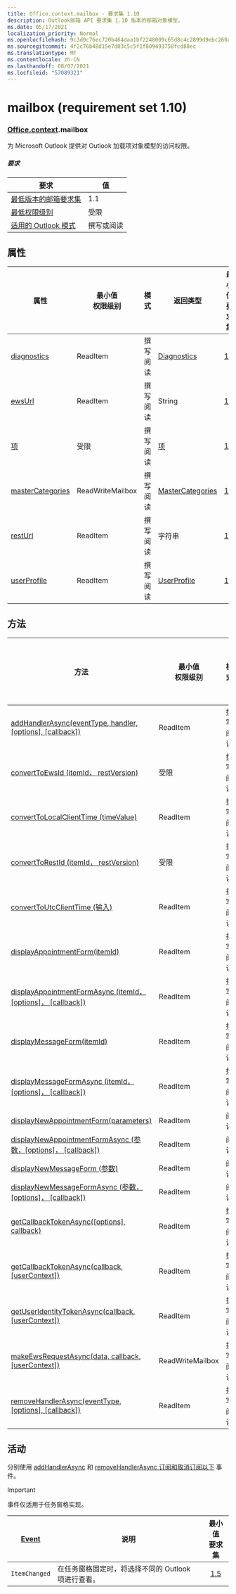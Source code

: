 ```yaml
---
title: Office.context.mailbox - 要求集 1.10
description: Outlook邮箱 API 要求集 1.10 版本的邮箱对象模型。
ms.date: 05/17/2021
localization_priority: Normal
ms.openlocfilehash: 9c3d0c76ec720b464daa1bf2248009c65d8c4c2899d9ebc260a7ab7ddaabda71
ms.sourcegitcommit: 4f2c76b48d15e7d03c5c5f1f809493758fcd88ec
ms.translationtype: MT
ms.contentlocale: zh-CN
ms.lasthandoff: 08/07/2021
ms.locfileid: "57089321"
---
```

# <a name="mailbox-requirement-set-110"></a>mailbox (requirement set 1.10) 

### <a name="officecontextmailbox"></a>[Office](office.md)[.context](office.context.md).mailbox

为 Microsoft Outlook 提供对 Outlook 加载项对象模型的访问权限。

##### <a name="requirements"></a>要求

|要求| 值|
|---|---|
|[最低版本的邮箱要求集](../../requirement-sets/outlook-api-requirement-sets.md)| 1.1|
|[最低权限级别](../../../outlook/understanding-outlook-add-in-permissions.md)| 受限|
|[适用的 Outlook 模式](../../../outlook/outlook-add-ins-overview.md#extension-points)| 撰写或阅读|

## <a name="properties"></a>属性

| 属性 | 最小值<br>权限级别 | 模式 | 返回类型 | 最小值<br>要求集 |
|---|---|---|---|:---:|
| [diagnostics](/javascript/api/outlook/office.mailbox?view=outlook-js-1.10&preserve-view=true#diagnostics) | ReadItem | 撰写<br>阅读 | [Diagnostics](/javascript/api/outlook/office.diagnostics?view=outlook-js-1.10&preserve-view=true) | [1.1](../requirement-set-1.1/outlook-requirement-set-1.1.md) |
| [ewsUrl](/javascript/api/outlook/office.mailbox?view=outlook-js-1.10&preserve-view=true#ewsUrl) | ReadItem | 撰写<br>阅读 | String | [1.1](../requirement-set-1.1/outlook-requirement-set-1.1.md) |
| [项](office.context.mailbox.item.md) | 受限 | 撰写<br>阅读 | [项](/javascript/api/outlook/office.item?view=outlook-js-1.10&preserve-view=true) | [1.1](../requirement-set-1.1/outlook-requirement-set-1.1.md) |
| [masterCategories](/javascript/api/outlook/office.mailbox?view=outlook-js-1.10&preserve-view=true#masterCategories) | ReadWriteMailbox | 撰写<br>阅读 | [MasterCategories](/javascript/api/outlook/office.mastercategories?view=outlook-js-1.10&preserve-view=true) | [1.8](../requirement-set-1.8/outlook-requirement-set-1.8.md) |
| [restUrl](/javascript/api/outlook/office.mailbox?view=outlook-js-1.10&preserve-view=true#restUrl) | ReadItem | 撰写<br>阅读 | 字符串 | [1.5](../requirement-set-1.5/outlook-requirement-set-1.5.md) |
| [userProfile](/javascript/api/outlook/office.mailbox?view=outlook-js-1.10&preserve-view=true#userProfile) | ReadItem | 撰写<br>阅读 | [UserProfile](/javascript/api/outlook/office.userprofile?view=outlook-js-1.10&preserve-view=true) | [1.1](../requirement-set-1.1/outlook-requirement-set-1.1.md) |

## <a name="methods"></a>方法

| 方法 | 最小值<br>权限级别 | 模式 | 最小值<br>要求集 |
|---|---|---|:---:|
| [addHandlerAsync(eventType, handler, [options], [callback])](/javascript/api/outlook/office.mailbox?view=outlook-js-1.10&preserve-view=true#addHandlerAsync_eventType__handler__options__callback_) | ReadItem | 撰写<br>阅读 | [1.5](../requirement-set-1.5/outlook-requirement-set-1.5.md) |
| [convertToEwsId (itemId， restVersion) ](/javascript/api/outlook/office.mailbox?view=outlook-js-1.10&preserve-view=true#convertToEwsId_itemId__restVersion_) | 受限 | 撰写<br>阅读 | [1.3](../requirement-set-1.3/outlook-requirement-set-1.3.md) |
| [convertToLocalClientTime (timeValue) ](/javascript/api/outlook/office.mailbox?view=outlook-js-1.10&preserve-view=true#convertToLocalClientTime_timeValue_) | ReadItem | 撰写<br>阅读 | [1.1](../requirement-set-1.1/outlook-requirement-set-1.1.md) |
| [convertToRestId (itemId， restVersion) ](/javascript/api/outlook/office.mailbox?view=outlook-js-1.10&preserve-view=true#convertToRestId_itemId__restVersion_) | 受限 | 撰写<br>阅读 | [1.3](../requirement-set-1.3/outlook-requirement-set-1.3.md) |
| [convertToUtcClientTime (输入) ](/javascript/api/outlook/office.mailbox?view=outlook-js-1.10&preserve-view=true#convertToUtcClientTime_input_) | ReadItem | 撰写<br>阅读 | [1.1](../requirement-set-1.1/outlook-requirement-set-1.1.md) |
| [displayAppointmentForm(itemId)](/javascript/api/outlook/office.mailbox?view=outlook-js-1.10&preserve-view=true#displayAppointmentForm_itemId_) | ReadItem | 撰写<br>阅读 | [1.1](../requirement-set-1.1/outlook-requirement-set-1.1.md) |
| [displayAppointmentFormAsync (itemId， [options]， [callback]) ](/javascript/api/outlook/office.mailbox?view=outlook-js-1.10&preserve-view=true#displayAppointmentFormAsync_itemId__options__callback_) | ReadItem | 撰写<br>阅读 | [1.9](../requirement-set-1.9/outlook-requirement-set-1.9.md) |
| [displayMessageForm(itemId)](/javascript/api/outlook/office.mailbox?view=outlook-js-1.10&preserve-view=true#displayMessageForm_itemId_) | ReadItem | 撰写<br>阅读 | [1.1](../requirement-set-1.1/outlook-requirement-set-1.1.md) |
| [displayMessageFormAsync (itemId， [options]， [callback]) ](/javascript/api/outlook/office.mailbox?view=outlook-js-1.10&preserve-view=true#displayMessageFormAsync_itemId__options__callback_) | ReadItem | 撰写<br>阅读 | [1.9](../requirement-set-1.9/outlook-requirement-set-1.9.md) |
| [displayNewAppointmentForm(parameters)](/javascript/api/outlook/office.mailbox?view=outlook-js-1.10&preserve-view=true#displayNewAppointmentForm_parameters_) | ReadItem | 阅读 | [1.1](../requirement-set-1.1/outlook-requirement-set-1.1.md) |
| [displayNewAppointmentFormAsync (参数，[options]， [callback]) ](/javascript/api/outlook/office.mailbox?view=outlook-js-1.10&preserve-view=true#displayNewAppointmentFormAsync_parameters__options__callback_) | ReadItem | 阅读 | [1.9](../requirement-set-1.9/outlook-requirement-set-1.9.md) |
| [displayNewMessageForm (参数) ](/javascript/api/outlook/office.mailbox?view=outlook-js-1.10&preserve-view=true#displayNewMessageForm_parameters_) | ReadItem | 阅读 | [1.6](../requirement-set-1.6/outlook-requirement-set-1.6.md) |
| [displayNewMessageFormAsync (参数，[options]， [callback]) ](/javascript/api/outlook/office.mailbox?view=outlook-js-1.10&preserve-view=true#displayNewMessageFormAsync_parameters__options__callback_) | ReadItem | 阅读 | [1.9](../requirement-set-1.9/outlook-requirement-set-1.9.md) |
| [getCallbackTokenAsync([options], callback)](/javascript/api/outlook/office.mailbox?view=outlook-js-1.10&preserve-view=true#getCallbackTokenAsync_options__callback_) | ReadItem | 撰写<br>阅读 | [1.5](../requirement-set-1.5/outlook-requirement-set-1.5.md) |
| [getCallbackTokenAsync(callback, [userContext])](/javascript/api/outlook/office.mailbox?view=outlook-js-1.10&preserve-view=true#getCallbackTokenAsync_callback__userContext_) | ReadItem | 撰写<br>阅读 | [1.3](../requirement-set-1.3/outlook-requirement-set-1.3.md)<br>[1.1](../requirement-set-1.1/outlook-requirement-set-1.1.md) |
| [getUserIdentityTokenAsync(callback, [userContext])](/javascript/api/outlook/office.mailbox?view=outlook-js-1.10&preserve-view=true#getUserIdentityTokenAsync_callback__userContext_) | ReadItem | 撰写<br>阅读 | [1.1](../requirement-set-1.1/outlook-requirement-set-1.1.md) |
| [makeEwsRequestAsync(data, callback, [userContext])](/javascript/api/outlook/office.mailbox?view=outlook-js-1.10&preserve-view=true#makeEwsRequestAsync_data__callback__userContext_) | ReadWriteMailbox | 撰写<br>阅读 | [1.1](../requirement-set-1.1/outlook-requirement-set-1.1.md) |
| [removeHandlerAsync(eventType, [options], [callback])](/javascript/api/outlook/office.mailbox?view=outlook-js-1.10&preserve-view=true#removeHandlerAsync_eventType__options__callback_) | ReadItem | 撰写<br>阅读 | [1.5](../requirement-set-1.5/outlook-requirement-set-1.5.md) |

## <a name="events"></a>活动

分别使用 [addHandlerAsync](/javascript/api/outlook/office.mailbox?view=outlook-js-1.10&preserve-view=true#addHandlerAsync_eventType__handler__options__callback_) 和 [removeHandlerAsync 订阅和取消订阅以下](/javascript/api/outlook/office.mailbox?view=outlook-js-1.10&preserve-view=true#removeHandlerAsync_eventType__options__callback_) 事件。

> [!IMPORTANT]
> 事件仅适用于任务窗格实现。

| [Event](/javascript/api/office/office.eventtype) | 说明 | 最小值<br>要求集 |
|---|---|:---:|
|`ItemChanged`| 在任务窗格固定时，将选择不同的 Outlook 项进行查看。 | [1.5](../requirement-set-1.5/outlook-requirement-set-1.5.md) |
